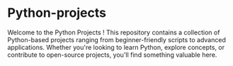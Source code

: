 # Python-projects
Welcome to the Python Projects ! This repository contains a collection of Python-based projects ranging from beginner-friendly scripts to advanced applications. Whether you're looking to learn Python, explore concepts, or contribute to open-source projects, you'll find something valuable here.
